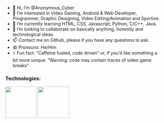 - 👋 Hi, I’m @Anonymous_Cyber
- 👀 I’m interested in Video Gaming, Android & Web Developer, Programmer, Graphic Designing, Video Editing/Animation and Sportive.
- 🌱 I’m currently learning HTML, CSS, Javascript, Python, C/C++, Java.
- 💞️ I’m looking to collaborate on basically anything, honestly and technological ideas.
- 📫 Contact me on Github, please if you have any questions to ask.
- 😄 Pronouns: He/Him
- ⚡ Fun fact: "Caffeine fueled, code driven" or, if you'd like something a bit more unique: "Warning: code may contain traces of video game breaks"
  
### Technologies:
<p><img height="100" src=![Wed development logo](https://github.com/user-attachments/assets/0883d51e-4835-408f-847b-599f82b1b87d)> 
<img height="100" src=![Android logo](https://github.com/user-attachments/assets/cec95d4b-0302-444b-8c36-99d6aebb7a75)> 
</p>




<!---
Anonymous_Cyber is a ✨ special ✨ repository because its `README.md` (this file) appears on your GitHub profile.
You can click the Preview link to take a look at your changes.
--->
